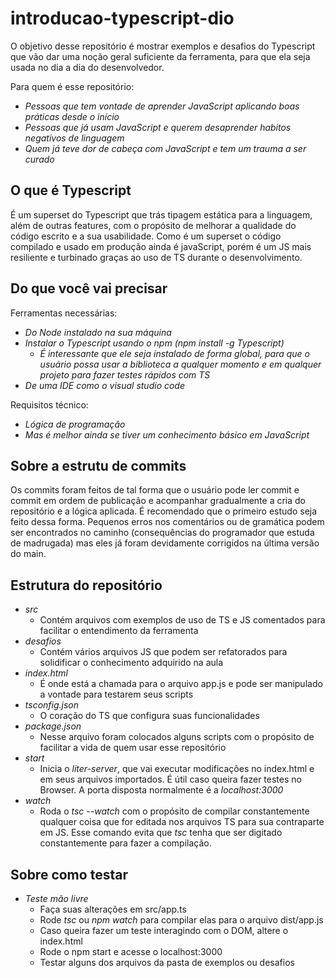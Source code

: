 # introducao-typescript-dio

O objetivo desse repositório é mostrar exemplos e desafios do Typescript que vão dar uma noção geral suficiente da ferramenta, para que ela seja usada no dia a dia do desenvolvedor.

Para quem é esse repositório:
* *Pessoas que tem vontade de aprender JavaScript aplicando boas práticas desde o início*
* *Pessoas que já usam JavaScript e querem desaprender habitos negativos de linguagem*
* *Quem já teve dor de cabeça com JavaScript e tem um trauma a ser curado*

## O que é Typescript
 É um superset do Typescript que trás tipagem estática para a linguagem, além de outras features, com o propósito de melhorar a qualidade do código escrito e a sua usabilidade. Como é um superset o código compilado e usado em produção ainda é javaScript, porém é um JS mais resiliente e turbinado graças ao uso de TS durante o desenvolvimento.

 ## Do que você vai precisar
 Ferramentas necessárias:
 * *Do Node instalado na sua máquina*
 * *Instalar o Typescript usando o npm (npm install -g Typescript)*
    * *É interessante que ele seja instalado de forma global, para que o usuário possa usar a biblioteca a qualquer momento e em qualquer projeto para fazer testes rápidos com TS*
* *De uma IDE como o visual studio code*

Requisitos técnico:
* *Lógica de programação*
* *Mas é melhor ainda se tiver um conhecimento básico em JavaScript*

## Sobre a estrutu de commits
Os commits foram feitos de tal forma que o usuário pode ler commit e commit em ordem de publicação e acompanhar gradualmente a cria do repositório e a lógica aplicada. É recomendado que o primeiro estudo seja feito dessa forma. Pequenos erros nos comentários ou de gramática podem ser encontrados no caminho (consequências do programador que estuda de madrugada) mas eles já foram devidamente  corrigidos na última versão do main.

## Estrutura do repositório 
* *src*
  * Contém arquivos com exemplos de uso de TS e JS comentados para facilitar o entendimento da ferramenta
* *desafios*
  * Contém vários arquivos JS que podem ser refatorados para solidificar o conhecimento adquirido na aula
* *index.html*
  * É onde está a chamada para o arquivo app.js e pode ser manipulado a vontade para testarem seus scripts
* *tsconfig.json*
  * O coração do TS que configura suas funcionalidades
* *package.json*
  * Nesse arquivo foram colocados alguns scripts com o propósito de facilitar a vida de quem usar esse repositório
* *start*
  * Inicia o *liter-server*, que vai executar modificações no index.html e em seus arquivos importados. É útil caso queira fazer testes no Browser. A porta disposta normalmente é a *localhost:3000*
* *watch*
  * Roda o *tsc --watch* com o propósito de compilar constantemente qualquer coisa que for editada nos arquivos TS para sua contraparte em JS. Esse comando evita que *tsc* tenha que ser digitado constantemente para fazer a compilação.

## Sobre como testar
* *Teste mão livre*
  * Faça suas alterações em src/app.ts
  * Rode *tsc* ou *npm watch* para compilar elas para o arquivo dist/app.js
  * Caso queira fazer um teste interagindo com o DOM, altere o index.html
  * Rode o npm start e acesse o localhost:3000
  * Testar alguns dos arquivos da pasta de exemplos ou desafios

